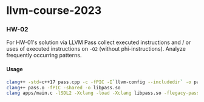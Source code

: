 # llvm-course-2023


### HW-02

For HW-01's solution via LLVM Pass collect executed instructions and / or uses of executed instructions on `-O2` (without phi-instructions). Analyze frequently occurring patterns.

#### Usage

```bash
clang++ -std=c++17 pass.cpp -c -fPIC -I`llvm-config --includedir` -o pass.o
clang++ pass.o -fPIC -shared -o libpass.so
clang apps/main.c -lSDL2 -Xclang -load -Xclang libpass.so -flegacy-pass-manager
```
